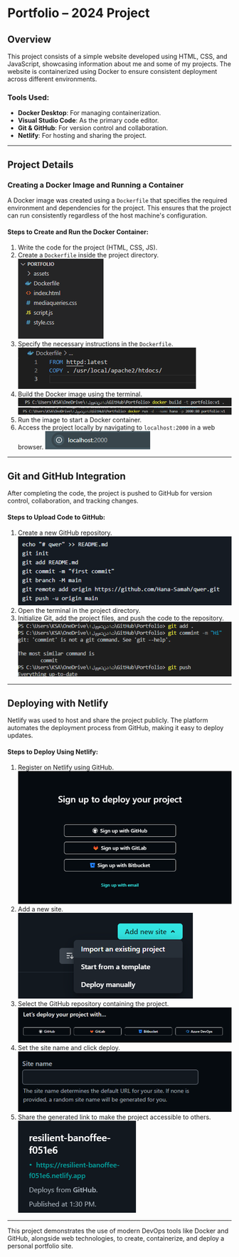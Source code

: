 # Portfolio – 2024 Project

## Overview
This project consists of a simple website developed using HTML, CSS, and JavaScript, showcasing information about me and some of my projects. The website is containerized using Docker to ensure consistent deployment across different environments.

### Tools Used:
- **Docker Desktop**: For managing containerization.
- **Visual Studio Code**: As the primary code editor.
- **Git & GitHub**: For version control and collaboration.
- **Netlify**: For hosting and sharing the project.

---

## Project Details

### Creating a Docker Image and Running a Container
A Docker image was created using a `Dockerfile` that specifies the required environment and dependencies for the project. This ensures that the project can run consistently regardless of the host machine's configuration.

#### Steps to Create and Run the Docker Container:
1. Write the code for the project (HTML, CSS, JS).
2. Create a `Dockerfile` inside the project directory.
![Screenshot](./assets/1.png)
3. Specify the necessary instructions in the `Dockerfile`.
![Screenshot](./assets/2.png)
4. Build the Docker image using the terminal.
![Screenshot](./assets/3.png)
![Screenshot](./assets/4.png)
5. Run the image to start a Docker container.
6. Access the project locally by navigating to `localhost:2000` in a web browser.
![Screenshot](./assets/5.png)

---

## Git and GitHub Integration
After completing the code, the project is pushed to GitHub for version control, collaboration, and tracking changes.

#### Steps to Upload Code to GitHub:
1. Create a new GitHub repository.
![Screenshot](./assets/6.png)
2. Open the terminal in the project directory.
3. Initialize Git, add the project files, and push the code to the repository.
![Screenshot](./assets/7.png)

---

## Deploying with Netlify
Netlify was used to host and share the project publicly. The platform automates the deployment process from GitHub, making it easy to deploy updates.

#### Steps to Deploy Using Netlify:
1. Register on Netlify using GitHub.
![Screenshot](./assets/8.png)
2. Add a new site.
![Screenshot](./assets/9.png)
3. Select the GitHub repository containing the project.
![Screenshot](./assets/10.png)
4. Set the site name and click deploy.
![Screenshot](./assets/11.png)
5. Share the generated link to make the project accessible to others.
![Screenshot](./assets/12.png)

---

This project demonstrates the use of modern DevOps tools like Docker and GitHub, alongside web technologies, to create, containerize, and deploy a personal portfolio site.
